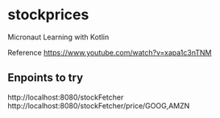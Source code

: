 # stockprices
Micronaut Learning with Kotlin

Reference
https://www.youtube.com/watch?v=xapa1c3nTNM

## Enpoints to try
http://localhost:8080/stockFetcher
http://localhost:8080/stockFetcher/price/GOOG,AMZN
